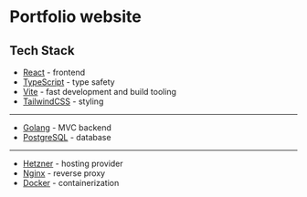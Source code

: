 # Portfolio website

## Tech Stack
- [React](https://reactjs.org/) - frontend
- [TypeScript](https://www.typescriptlang.org/) - type safety
- [Vite](https://vitejs.dev/) - fast development and build tooling
- [TailwindCSS](https://tailwindcss.com/) - styling
---
- [Golang](https://golang.org/) - MVC backend
- [PostgreSQL](https://www.postgresql.org/) - database
---
- [Hetzner](https://www.hetzner.com/) - hosting provider
- [Nginx](https://www.nginx.com/) - reverse proxy
- [Docker](https://www.docker.com/) - containerization

[//]: # (- [Portainer]&#40;https://www.portainer.io/&#41; - container management)
[//]: # (- [Jenkins]&#40;https://www.jenkins.io/&#41; - CI/CD)
[//]: # (- [Grafana]&#40;https://grafana.com/&#41; - monitoring)